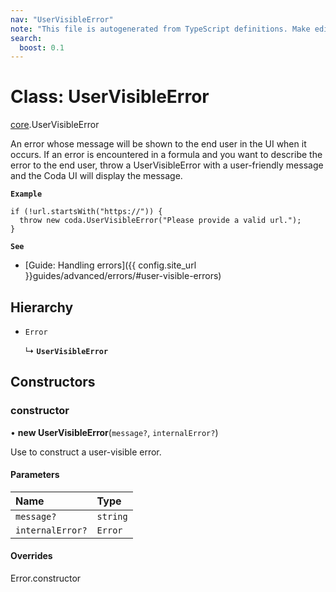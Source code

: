 ```yaml
---
nav: "UserVisibleError"
note: "This file is autogenerated from TypeScript definitions. Make edits to the comments in the TypeScript file and then run `make docs` to regenerate this file."
search:
  boost: 0.1
---
```

# Class: UserVisibleError

[core](../modules/core.md).UserVisibleError

An error whose message will be shown to the end user in the UI when it occurs.
If an error is encountered in a formula and you want to describe the error
to the end user, throw a UserVisibleError with a user-friendly message
and the Coda UI will display the message.

**`Example`**

```
if (!url.startsWith("https://")) {
  throw new coda.UserVisibleError("Please provide a valid url.");
}
```

**`See`**

- [Guide: Handling errors]({{ config.site_url }}guides/advanced/errors/#user-visible-errors)

## Hierarchy

- `Error`

  ↳ **`UserVisibleError`**

## Constructors

### constructor

• **new UserVisibleError**(`message?`, `internalError?`)

Use to construct a user-visible error.

#### Parameters

| Name | Type |
| :------ | :------ |
| `message?` | `string` |
| `internalError?` | `Error` |

#### Overrides

Error.constructor

